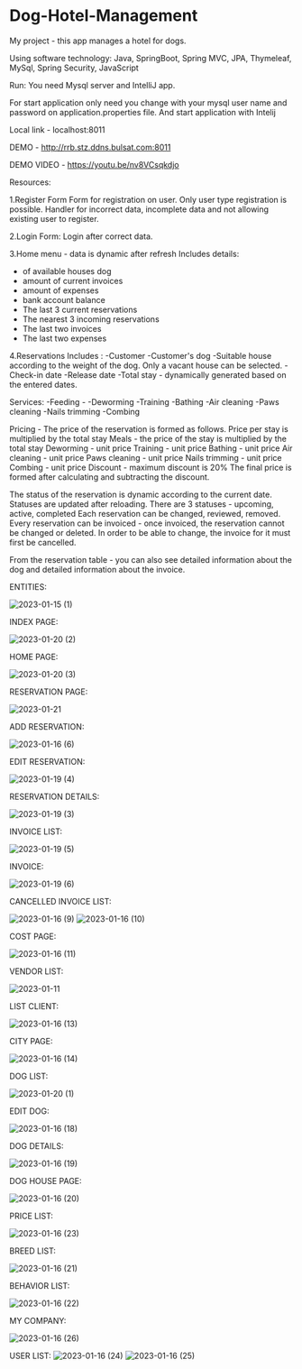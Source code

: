 # Dog-Hotel-Management
My project  -  this app manages a hotel for dogs.

Using software technology: Java, SpringBoot, Spring MVC, JPA, Thymeleaf, MySql, Spring Security, JavaScript



Run:
You need Mysql server and IntelliJ app.

For start application only need you change with your 
mysql user name and password on application.properties file. And start application with Intelij

Local link - localhost:8011

DEMO - http://rrb.stz.ddns.bulsat.com:8011

DEMO VIDEO - https://youtu.be/nv8VCsqkdjo

Resources:

1.Register Form
Form for registration on user.
Оnly user type registration is possible.
Handler for incorrect data, incomplete data and not allowing existing user to register.

2.Login Form:
Login after correct data.

3.Home menu - data is dynamic after refresh
Includes details:
- of available houses dog
- amount of current invoices
- amount of expenses
- bank account balance
- The last 3 current reservations
- Тhe nearest 3 incoming reservations
- The last two invoices
- The last two expenses

4.Reservations
Includes :
-Customer
-Customer's dog
-Suitable house according to the weight of the dog. Only a vacant house can be selected.
-Check-in date
-Release date
-Total stay - dynamically generated based on the entered dates.

Services:
-Feeding -
-Deworming
-Training
-Bathing
-Air cleaning
-Paws cleaning
-Nails trimming
-Combing

Pricing -
The price of the reservation is formed as follows.
Price per stay is multiplied by the total stay
Meals - the price of the stay is multiplied by the total stay
Deworming - unit price
Training - unit price
Bathing - unit price
Air cleaning - unit price
Paws cleaning - unit price
Nails trimming - unit price
Combing - unit price
Discount - maximum discount is 20%
The final price is formed after calculating and subtracting the discount.

The status of the reservation is dynamic according to the current date. Statuses are updated after reloading.
There are 3 statuses - upcoming, active, completed
Each reservation can be changed, reviewed, removed.
Every reservation can be invoiced - once invoiced, the reservation cannot be changed or deleted. In order to be able to change, the invoice for it must first be cancelled.

From the reservation table - you can also see detailed information about the dog and detailed information about the invoice.


ENTITIES:


![2023-01-15 (1)](https://user-images.githubusercontent.com/29566751/212567330-44576c42-be8c-42c3-8a70-08ee0a75dde8.png)


INDEX PAGE:


![2023-01-20 (2)](https://user-images.githubusercontent.com/29566751/213696340-ec46097f-cf8d-4ad0-933b-e075c7d254b1.png)



HOME PAGE:


![2023-01-20 (3)](https://user-images.githubusercontent.com/29566751/213696379-e5168efd-1373-4df6-a54f-1f8a0ff3f859.png)




RESERVATION PAGE:


![2023-01-21](https://user-images.githubusercontent.com/29566751/213874318-6ab286b4-8e50-4066-817a-7cd674907889.png)



ADD RESERVATION:

![2023-01-16 (6)](https://user-images.githubusercontent.com/29566751/212759562-34c85a67-3515-44ab-bc67-b639f59535c5.png)

EDIT RESERVATION:

![2023-01-19 (4)](https://user-images.githubusercontent.com/29566751/213428583-c1650816-b2a1-43c3-a8c7-1fc03cf7d13d.png)



RESERVATION DETAILS:


![2023-01-19 (3)](https://user-images.githubusercontent.com/29566751/213428669-5e2dc261-52f8-4fef-b754-7a2ac60cae11.png)


INVOICE LIST:

![2023-01-19 (5)](https://user-images.githubusercontent.com/29566751/213428785-ff851aa2-3220-408f-99a7-fd5d670df5f7.png)


INVOICE:


![2023-01-19 (6)](https://user-images.githubusercontent.com/29566751/213428876-ca7d91c8-18ea-4862-881d-021cdbf65033.png)



CANCELLED INVOICE LIST:

![2023-01-16 (9)](https://user-images.githubusercontent.com/29566751/212759731-230cef0a-bede-433b-8f8a-1bf2f6cc0467.png)
![2023-01-16 (10)](https://user-images.githubusercontent.com/29566751/212759755-6e71a731-5e49-4d6f-8d60-c9bdd79473e1.png)

COST PAGE:

![2023-01-16 (11)](https://user-images.githubusercontent.com/29566751/212759784-aad30a00-bcad-460c-9018-d838e6088268.png)


VENDOR LIST:


![2023-01-11](https://user-images.githubusercontent.com/29566751/211800794-46d55763-f8d0-4f4f-b89c-3b950bcaee61.png)


LIST CLIENT:


![2023-01-16 (13)](https://user-images.githubusercontent.com/29566751/212759855-7b4eaf58-81a5-424a-839d-4ccc42f6a62e.png)

CITY PAGE:

![2023-01-16 (14)](https://user-images.githubusercontent.com/29566751/212759898-99536124-094c-449b-9b46-2dd66b2801f3.png)

DOG LIST:


![2023-01-20 (1)](https://user-images.githubusercontent.com/29566751/213696500-bb502abd-56f4-4f8f-9740-d517d61ce7dd.png)


EDIT DOG:

![2023-01-16 (18)](https://user-images.githubusercontent.com/29566751/212759948-cfd52da1-d67f-40d9-a5b2-44096c0f5ef3.png)

DOG DETAILS:

![2023-01-16 (19)](https://user-images.githubusercontent.com/29566751/212759969-457bc212-7c4f-4707-aa23-a1a216b60350.png)

DOG HOUSE PAGE:

![2023-01-16 (20)](https://user-images.githubusercontent.com/29566751/212759993-eced8a61-ba41-4f3f-bbe5-f1ed22662279.png)


PRICE LIST:

![2023-01-16 (23)](https://user-images.githubusercontent.com/29566751/212760066-26b2024d-3544-4790-969f-07d5fb715ce2.png)

BREED LIST:

![2023-01-16 (21)](https://user-images.githubusercontent.com/29566751/212760028-bb01509a-7530-4dea-bfb0-dab8255cf996.png)


BEHAVIOR LIST:

![2023-01-16 (22)](https://user-images.githubusercontent.com/29566751/212760046-47649eb3-5f46-4762-9219-59dfe408394c.png)


MY COMPANY:

![2023-01-16 (26)](https://user-images.githubusercontent.com/29566751/212760101-67a7676f-8b0e-47e3-a760-c7d30b9b95c7.png)

USER LIST:
![2023-01-16 (24)](https://user-images.githubusercontent.com/29566751/212760133-d2f94c1a-0329-48af-9800-bd4bfe48a0e4.png)
![2023-01-16 (25)](https://user-images.githubusercontent.com/29566751/212760146-f631551a-ff47-42b7-a40a-de18d920fe21.png)

